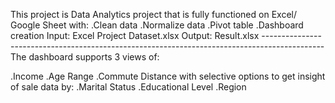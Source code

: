 This project is Data Analytics project that is fully functioned on Excel/ Google Sheet with:
 .Clean data
 .Normalize data
 .Pivot table
 .Dashboard creation
Input: Excel Project Dataset.xlsx
Output: Result.xlsx
---------------------------------------------------------------------------------------------<br>
The dashboard supports 3 views of:

.Income
.Age Range
.Commute Distance
with selective options to get insight of sale data by:
 .Marital Status
 .Educational Level
 .Region
